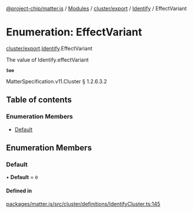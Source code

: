 [@project-chip/matter.js](../README.md) / [Modules](../modules.md) / [cluster/export](../modules/cluster_export.md) / [Identify](../modules/cluster_export.Identify.md) / EffectVariant

# Enumeration: EffectVariant

[cluster/export](../modules/cluster_export.md).[Identify](../modules/cluster_export.Identify.md).EffectVariant

The value of Identify.effectVariant

**`See`**

MatterSpecification.v11.Cluster § 1.2.6.3.2

## Table of contents

### Enumeration Members

- [Default](cluster_export.Identify.EffectVariant.md#default)

## Enumeration Members

### Default

• **Default** = ``0``

#### Defined in

[packages/matter.js/src/cluster/definitions/IdentifyCluster.ts:145](https://github.com/project-chip/matter.js/blob/0c058ae17fdba4c0b89b8b13c309011d51782299/packages/matter.js/src/cluster/definitions/IdentifyCluster.ts#L145)
